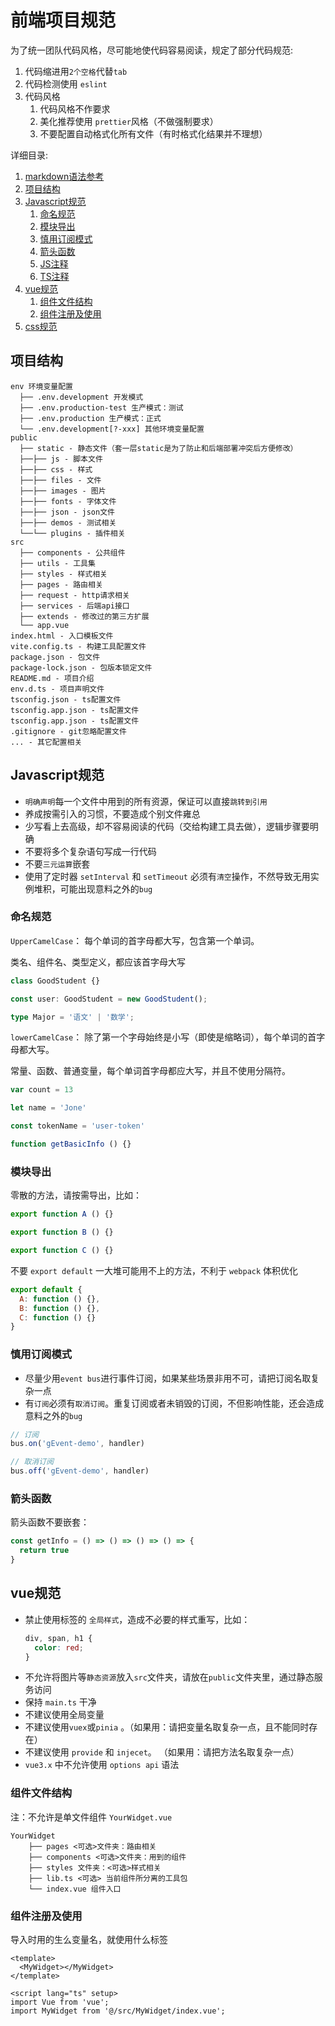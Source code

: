# 前端项目规范
为了统一团队代码风格，尽可能地使代码容易阅读，规定了部分代码规范:

1. 代码缩进用`2个空格`代替`tab`
2. 代码检测使用 `eslint`
3. 代码风格
    1. 代码风格不作要求
    1. 美化推荐使用 `prettier`风格（不做强制要求）
    1. 不要配置自动格式化所有文件（有时格式化结果并不理想）

详细目录:
1. [markdown语法参考](https://github.com/google/styleguide/blob/gh-pages/docguide/style.md#document-layout)
2. [项目结构](#项目结构)
3. [Javascript规范](#Javascript规范)
    1.  [命名规范](#命名规范)
    1.  [模块导出](#模块导出)
    1.  [慎用订阅模式](#慎用订阅模式)
    1.  [箭头函数](#箭头函数)
    1.  [JS注释](https://jsdoc.app/tags-param.html)
    1.  [TS注释](http://typedoc.org/tags/param/)
4.  [vue规范](#vue规范)
    1.  [组件文件结构](#组件文件结构)
    1.  [组件注册及使用](#组件注册及使用)
5.  [css规范](#css规范)
    

## 项目结构
```
env 环境变量配置
  ├── .env.development 开发模式
  ├── .env.production-test 生产模式：测试
  ├── .env.production 生产模式：正式
  └── .env.development[?-xxx] 其他环境变量配置
public
  ├── static - 静态文件（套一层static是为了防止和后端部署冲突后方便修改）
  ├──├── js - 脚本文件
  ├──├── css - 样式
  ├──├── files - 文件
  ├──├── images - 图片
  ├──├── fonts - 字体文件
  ├──├── json - json文件
  ├──├── demos - 测试相关
  └──└── plugins - 插件相关
src
  ├── components - 公共组件
  ├── utils - 工具集
  ├── styles - 样式相关
  ├── pages - 路由相关
  ├── request - http请求相关
  ├── services - 后端api接口
  ├── extends - 修改过的第三方扩展
  └── app.vue
index.html - 入口模板文件
vite.config.ts - 构建工具配置文件
package.json - 包文件
package-lock.json - 包版本锁定文件
README.md - 项目介绍
env.d.ts - 项目声明文件
tsconfig.json - ts配置文件
tsconfig.app.json - ts配置文件
tsconfig.app.json - ts配置文件
.gitignore - git忽略配置文件
... - 其它配置相关
```


## Javascript规范
- `明确声明`每一个文件中用到的所有资源，保证可以直接`跳转到引用`
- 养成按需引入的习惯，不要造成个别文件雍总
- 少写看上去高级，却不容易阅读的代码（交给构建工具去做），逻辑步骤要明确
- 不要将多个复杂语句写成一行代码
- 不要`三元运算`嵌套
- 使用了定时器 `setInterval` 和 `setTimeout` 必须有`清空`操作，不然导致无用实例堆积，可能出现意料之外的`bug`

### 命名规范

`UpperCamelCase`：  每个单词的首字母都大写，包含第一个单词。

 类名、组件名、类型定义，都应该首字母大写

```ts
class GoodStudent {}

const user: GoodStudent = new GoodStudent();

type Major = '语文' | '数学';

```

`lowerCamelCase`： 除了第一个字母始终是小写（即使是缩略词），每个单词的首字母都大写。

常量、函数、普通变量，每个单词首字母都应大写，并且不使用分隔符。

```javascript
var count = 13

let name = 'Jone'

const tokenName = 'user-token'

function getBasicInfo () {}
```


### 模块导出

零散的方法，请按需导出，比如：
```javascript
export function A () {}

export function B () {}

export function C () {}
```

不要 `export default` 一大堆可能用不上的方法，不利于 `webpack` 体积优化
```javascript
export default {
  A: function () {},
  B: function () {},
  C: function () {}
}
```


### 慎用订阅模式

- 尽量少用`event bus`进行事件订阅，如果某些场景非用不可，请把订阅名取复杂一点
- 有`订阅`必须有`取消订阅`。重复订阅或者未销毁的订阅，不但影响性能，还会造成意料之外的`bug`

```javascript
// 订阅
bus.on('gEvent-demo', handler)

// 取消订阅
bus.off('gEvent-demo', handler)
```

### 箭头函数
箭头函数不要嵌套：
```javascript
const getInfo = () => () => () => () => {
  return true
}
```



## vue规范
- 禁止使用标签的 `全局样式`，造成不必要的样式重写，比如：
  ```css
  div, span, h1 {
    color: red;
  }
  ```
- 不允许将图片等`静态资源`放入`src`文件夹，请放在`public`文件夹里，通过静态服务访问
- 保持 `main.ts` 干净
- 不建议使用全局变量
- 不建议使用`vuex`或`pinia` 。（如果用：请把变量名取复杂一点，且不能同时存在）
- 不建议使用 `provide` 和 `injecet`。 （如果用：请把方法名取复杂一点）
- `vue3.x` 中不允许使用 `options api` 语法

### 组件文件结构
注：不允许是单文件组件 `YourWidget.vue`

```
YourWidget
    ├── pages <可选>文件夹：路由相关
    ├── components <可选>文件夹：用到的组件
    ├── styles 文件夹：<可选>样式相关
    ├── lib.ts <可选> 当前组件所分离的工具包
    └── index.vue 组件入口
```

### 组件注册及使用
导入时用的生么变量名，就使用什么标签
```vue
<template>
  <MyWidget></MyWidget>
</template>

<script lang="ts" setup>
import Vue from 'vue';
import MyWidget from '@/src/MyWidget/index.vue';
```

